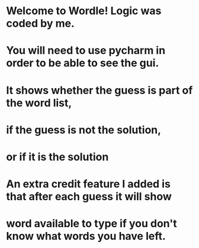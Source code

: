 # Welcome to Wordle! Logic was coded by me. 
# You will need to use pycharm in order to be able to see the gui.
# It shows whether the guess is part of the word list,
# if the guess is not the solution,
# or if it is the solution
# An extra credit feature I added is that after each guess it will show
# word available to type if you don't know what words you have left.

